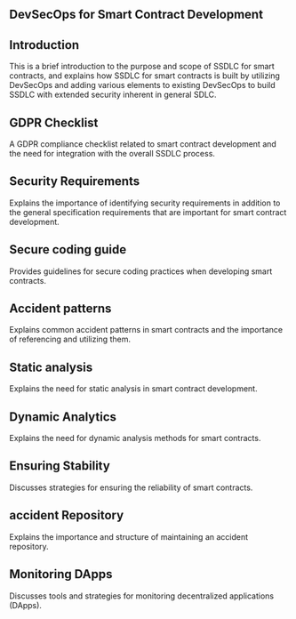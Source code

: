 ## DevSecOps for Smart Contract Development

## Introduction
This is a brief introduction to the purpose and scope of SSDLC for smart contracts, and explains how SSDLC for smart contracts is built by utilizing DevSecOps and adding various elements to existing DevSecOps to build SSDLC with extended security inherent in general SDLC.

## GDPR Checklist
A GDPR compliance checklist related to smart contract development and the need for integration with the overall SSDLC process.

## Security Requirements
Explains the importance of identifying security requirements in addition to the general specification requirements that are important for smart contract development.

## Secure coding guide
Provides guidelines for secure coding practices when developing smart contracts.

## Accident patterns
Explains common accident patterns in smart contracts and the importance of referencing and utilizing them.

## Static analysis
Explains the need for static analysis in smart contract development.

## Dynamic Analytics
Explains the need for dynamic analysis methods for smart contracts.

## Ensuring Stability
Discusses strategies for ensuring the reliability of smart contracts.

## accident Repository
Explains the importance and structure of maintaining an accident repository.

## Monitoring DApps
Discusses tools and strategies for monitoring decentralized applications (DApps).

